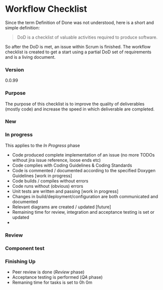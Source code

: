 # Workflow Checklist
Since the term Definition of Done was not understood, here is a short and simple definition:
> DoD is a checklist of valuable activities required to produce software. 

So after the DoD is met, an issue within Scrum is finished.
The workflow checklist is created to get a start using a partial DoD set of requirements and is a living document. 

### Version
0.0.99

### Purpose
The purpose of this checklist is to improve the quality of deliverables (mostly code) and increase the speed in 
which deliverable are completed.

### New

### In progress
This applies to the *In Progress* phase
* Code produced complete implementation of an issue (no more TODOs without jira issue reference, loose ends etc)
* Code complies with Coding Guidelines & Coding Standards
* Code is commented / documented according to the specified Doxygen Guidelines [work in progress]
* Code builds / compiles without errors
* Code runs without (obvious) errors
* Unit tests are written and passing [work in progress]
* Changes in build/deployment/configuration are both communicated and documented
* Relevant diagrams are created / updated [future]
* Remaining time for review, integration and acceptance testing is set or updated
* 

### Review

### Component test

### Finishing Up
* Peer review is done (*Review* phase)
* Acceptance testing is performed (*QA* phase)
* Remaning time for tasks is set to 0h 0m
